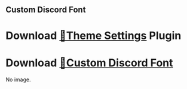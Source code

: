 ## Custom Discord Font
# Download [**🔽Theme Settings**](https://betterdiscord.net/ghdl?url=https://raw.githubusercontent.com/mwittrien/BetterDiscordAddons/master/Plugins/ThemeSettings/ThemeSettings.plugin.js) Plugin
# Download [**🔽Custom Discord Font**](https://betterdiscord.net/ghdl?url=https://raw.githubusercontent.com/Strencher/BetterDiscordStuff/master/CustomDiscordFont/CustomDiscordFont.theme.css)

No image.